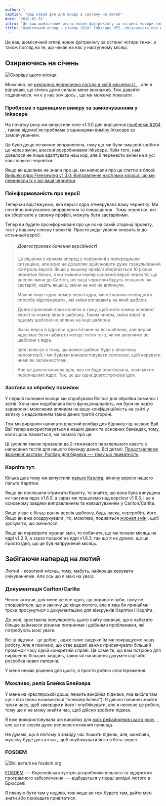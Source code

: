 ```yaml
---
author: 1
caption: "Ваш новий фон для входу в систему на лютий"
date: "2018-01-31"
intro: "Це ваш щомісячний огляд новин фрітрекінгу за останні чотири тижні, а також погляд на те, що чекає на нас у наступному місяці."
title: "Щомісячний огляд - січень 2018: Inkscape DPI, обізнаність про версії, Bail та Carlita"
---
```


Це ваш щомісячний огляд новин фрітрекінгу за останні чотири тижні, а також погляд на те, що чекає на нас у наступному місяці.

## Озираючись на січень
![Скоріше цього місяця](https://posts.freesewing.org/uploads/coffee_3f501d4076.gif)

Можливо, це [рекордно депресивна погода в моїй місцевості ](https://www.theguardian.com/world/2018/jan/19/aint-no-sunshine-winter-darkest-europe), , але я відчуваю, що січень дуже сильно мене виснажив. Тож давайте подивимося, чи є у нас хоч щось , що ми можемо показати.

### Проблема з одиницями виміру за замовчуванням у Inkscape

На початку року ми випустили core v1.3.0 для вирішення [проблеми #204](https://github.com/freesewing/core/issues/204) , також відомої як проблема з одиницями виміру Inkscape за замовчуванням.

Це було дещо незвичне виправлення, тому що ми були змушені зробити це через зміни, внесені розробниками Inkscape. Крім того, нам довелося не лише адаптувати наш код, але й перенести зміни на в усі ваші існуючі чернетки.

Якщо ви щасливо не знали про це, ми написали про це статтю в блозі: [Вийшло ядро Freesewing v1.3.0; Виправлення настільки хороші, що ми перенесли їх у всі ваші чернетки](https://joost.freesewing.org/blog/core-v1.3.0-is-out/).

### Поінформованість про версії

Тепер ми відстежуємо, яка версія ядра згенерувала вашу чернетку. Ми постійно випускаємо виправлення та покращення . Тому чернетки, які ви зберігаєте у своєму профілі, можуть бути застарілими.

Тепер ви будете проінформовані про це як на самій сторінці проекту, так і у вашому списку проектів. Просте редагування оновить їх до останньої версії.

> ##### Довгострокове бачення версійності
> 
> Це рішення є кроком вперед у порівнянні з попередньою ситуацією, але воно не дозволяє здійснювати дуже гранульований контроль версій. Якщо у вашому профілі зберігається 10 різних чернеток Simon, а ми змінили номер основної версії через те, що внесли зміни до Carlton, всі ваші чернетки будуть позначені як застарілі, навіть якщо ці зміни на них не вплинули.
> 
> Маючи лише один номер версії ядра, ми не маємо очевидного способу відстежувати , які зміни впливають на який шаблон.
> 
> Довгостроковий план полягає в тому, щоб мати номер основної версії та номер версії шаблону. Таким чином, зміна версії в одному шаблоні не вплине на інші шаблони. 
> 
> Зміна версії в ядрі все одно вплине на всі шаблони, але версій ядра має бути набагато менше після того, як ми вилучимо всі шаблони з ядра.
> 
> Ідея полягає в тому, що кожен шаблон буде у власному репозиторії, і ми будемо використовувати composer, щоб керувати ними як залежностями. 
> 
> Але це довгострокова ідея, яка не буде реалізована, поки ми не перепишемо ядро. Так, це ще одна довгострокова ідея.

### Застава за обробку помилок

У першій половині місяця ми спробували Rollbar для обробки помилок і звітів. Хоча нам подобалася його функціональність, ми були не надто задоволені можливим впливом на вашу конфіденційність на сайті у зв'язку з надсиланням таких даних третій стороні.

Тож ми вирішили написати власний ролбар для бідняків під назвою Bail. Bail тепер використовується в наших даних та основних бекендах, тому, коли щось ламається, ми знаємо про це.

Ці зусилля також призвели до 2-тижневого паралельного квесту з написання тестів для нашого бекенду даних. Всі деталі: [Представляємо фрісевінг заставу: Ролбар для бідняка --- тому що приватність](/blog/introducing-bail/)

### Карліта тут.

Кілька днів тому ми випустили [пальто Карліта](/patterns/carlita), жіночу версію нашого пальта Карлтон.

Якщо ви поспішили отримати Карліту, то знайте, що вона була випущена як частина ядра v1.6.0, а зараз ми працюємо над версією v1.6.3, і це в основному завдяки виправленням та налаштуванням у Carlton/Carlita.

Якщо у вас є більш рання версія шаблону, будь ласка, переробіть його. Якщо ви вже роздрукували , то, можливо, подивіться [журнал змін](https://github.com/freesewing/core/blob/develop/CHANGELOG.md) , щоб зрозуміти, що змінилося.

Якщо ви перевірите журнал змін, то побачите, що ми почали місяць на ядрі v1.2.9, а зараз працює на ядрі v1.6.3, так що я не думаю, що це просто ідея, що це був напружений місяць.

## Забігаючи наперед на лютий

Лютий - короткий місяць, тому, мабуть, найкраще керувати очікуваннями. Але ось що я маю на увазі:

### Документація Carlton/Carlita

Чесно кажучи, для мене це все одно, що виривати зуби, тому не сподівайтеся, що я закінчу до кінця лютого, але я мав би принаймні трохи просунутися з документацією для візерунків Карлтон і Карліта.

До речі, зростаюча популярність цього сайту означає, що я набагато більше займаюся різними питаннями і дрібними проблемами, які потребують моєї уваги.

Всі ці відгуки - це добре , адже саме завдяки їм ми покращуємо нашу роботу. Але я помічаю, що стає дедалі важче присвячувати більший проміжок часу одній конкретній справі. Це саме те, що вам потрібно для вирішення більших завдань, таких як написання документації або розробка нових патернів.

У мене немає рішення для цього, я просто роблю спостереження.

### Можливо, реліз Блейка Блейзера

У мене на креслярській дошці лежить викрійка піджака, яка висіла там ще з літа (вона називається "Блейзер Блейк"). Я дійсно повинен знайти трохи часу, щоб завершити його і опублікувати, але я неохоче це роблю, тому що я не можу знайти час, щоб дійсно зробити піджак.

Я вже використовувала цю викрійку для [моїх рефайндерів цього року](/blog/the-refashioners-2017/), , але це не зовсім дуже репрезентативний приклад.

Не думаю, що в лютому я знайду час пошити піджак, але, можливо, мусліну буде достатньо , щоб опублікувати його в бета-версії.

### FOSDEM

![Всі деталі на fosdem.org](https://posts.freesewing.org/uploads/fosdem_bb321397cc.png)

[FOSDEM](http://fosdem.org/) --- Європейська зустріч розробників вільного та відкритого програмного забезпечення --- відбудеться у перші вихідні лютого в Брюсселі.

Я планую бути там у неділю, тож якщо ви теж будете там, дайте мені знати або приходьте привітатися.

